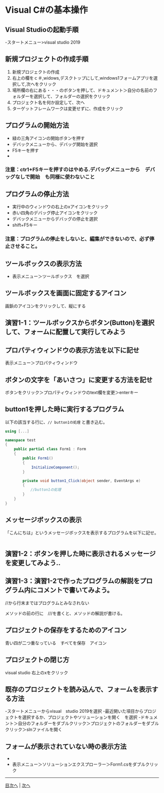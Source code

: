 # Visual C#の基本操作
## Visual Studioの起動手順
-スタートメニュー>visual studio 2019


## 新規プロジェクトの作成手順
1. 新規プロジェクトの作成 
2. 右上の欄をｃ＃,widows,デスクトップにして,windows1フォームアプリを選択して,次へをクリック	 
3. 場所欄の右にある・・・のボタンを押して、ドキュメント＞自分の名前のフォルダーを選択して、フォルダーの選択をクリック	 
4. プロジェクト名を何か設定して、次へ	 
5.  ターゲットフレームワークは変更せずに、作成をクリック	 
## プログラムの開始方法
- 緑の三角アイコンの開始ボタンを押す
- デバックメニューから、デバッグ開始を選択
- F5キーを押す
- 

### 注意：ctr1+F5キーを押すのはやめる.デバッグメニューから　デバッグなしで開始　も同様に使わないこと

## プログラムの停止方法
- 実行中のウィンドウの右上のxアイコンをクリック
- 赤い四角のデバッグ停止アイコンをクリック
- デバックメニューからデバッグの停止を選択
- shift+F5キー

### 注意：プログラムの停止をしないと、編集ができないので、必ず停止させること。

## ツールボックスの表示方法
- 表示メニュー＞ツールボックス　を選択


## ツールボックスを画面に固定するアイコン
画鋲のアイコンをクリックして、縦にする


## 演習1-1：ツールボックスからボタン(Button)を選択して、フォームに配置して実行してみよう



## プロパティウィンドウの表示方法を以下に記せ
表示メニュー＞プロパティウィンドウ


## ボタンの文字を「あいさつ」に変更する方法を記せ
ボタンをクリック＞プロパティウィンドウのtext欄を変更＞enterキー


## button1を押した時に実行するプログラム
以下の該当する行に、`// button1の処理` と書き込む。

```cs
using [...]

namespace test
{
    public partial class Form1 : Form
    {
        public Form1()
        {
            InitializeComponent();
        }

        private void button1_Click(object sender, EventArgs e)
        {
　　　　　　　//button1の処理
        }
    }
}
```

## メッセージボックスの表示
「こんにちは」というメッセージボックスを表示するプログラムを以下に記せ。

```cs

```

## 演習1-2：ボタンを押した時に表示されるメッセージを変更してみよう..


## 演習1-3：演習1-2で作ったプログラムの解説をプログラム内にコメントで書いてみよう。

//から行末まではプログラムとみなされない

メソッドの前の行に　///を書くと、メソッドの解説が書ける。
## プロジェクトの保存をするためのアイコン
青い四が二つ重なっている　すべてを保存　アイコン


## プロジェクトの閉じ方
visual studio 右上のxをクリック


## 既存のプロジェクトを読み込んで、フォームを表示する方法
-スタートメニューからvisual　studio 2019を選択
-最近開いた項目からプロジェクトを選択するか、プロジェクトやソリューションを開く　を選択
-ドキュメント＞自分のフォルダーをダブルクリック＞プロジェクトのフォルダーをダブルクリック＞slnファイルを開く

## フォームが表示されていない時の表示方法
- 
- 表示メニュー＞ソリューションエクスプローラー＞Form1.csをダブルクリック

---
[目次へ](README.md#%E7%9B%AE%E6%AC%A1) | [次へ](README.md#%E3%83%97%E3%83%AD%E3%82%B0%E3%83%A9%E3%83%9F%E3%83%B3%E3%82%B0%E3%81%AE%E8%82%9D)
